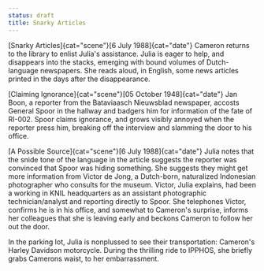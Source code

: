 ```yaml
---
status: draft
title: Snarky Articles
---
```

[Snarky Articles]{cat="scene"}[6 July 1988]{cat="date"}  Cameron returns to the library to enlist Julia's
assistance. Julia is eager to help, and disappears into the stacks,
emerging with bound volumes of Dutch-language newspapers. She reads
aloud, in English, some news articles printed in the days after the
disappearance.


[Claiming Ignorance]{cat="scene"}[05 October 1948]{cat="date"}  Jan Boon, a reporter from the Bataviaasch Nieuwsblad newspaper,
accosts General Spoor in the hallway and badgers him for information of
the fate of RI-002. Spoor claims ignorance, and grows visibly annoyed
when the reporter press him, breaking off the interview and slamming the
door to his office.

[A Possible Source]{cat="scene"}[6 July 1988]{cat="date"}  Julia notes that the snide tone of the language in the article suggests
the reporter was convinced that Spoor was hiding something. She suggests
they might get more information from Victor de Jong, a Dutch-born,
naturalized Indonesian photographer who consults for the museum. Victor,
Julia explains, had been a working in KNIL headquarters as an assistant
photographic technician/analyst and reporting directly to Spoor. She telephones Victor, confirms he is in his office, and somewhat to Cameron's surprise, informs her colleagues that she is leaving early and beckons Cameron to follow her out the door. 

In the parking lot, Julia is nonplussed to see their transportation: Cameron's 
Harley Davidson motorcycle. During the thrilling
ride to IPPHOS, she briefly grabs Camerons waist, to her embarrassment. 
